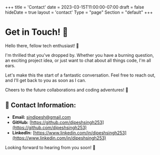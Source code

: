 +++
title = 'Contact'
date = 2023-03-15T11:00:00-07:00
draft = false
hideDate = true
layout = 'contact'
Type = "page"
Section = "default"
+++

# Get in Touch! 👋

Hello there, fellow tech enthusiast! 🚀

I'm thrilled that you've dropped by. Whether you have a burning question, an exciting project idea, or just want to chat about all things code, I'm all ears.

Let's make this the start of a fantastic conversation. Feel free to reach out, and I'll get back to you as soon as I can.

Cheers to the future collaborations and coding adventures! 🌟

## 📧 Contact Information:

- **Email:** [sindipesh@gmail.com](mailto:sindipesh@gmail.com)
- **GitHub:** [https://github.com/dipeshsingh253](https://github.com/dipeshsingh253)
- **LinkedIn:** [https://www.linkedin.com/in/dipeshsingh253](https://www.linkedin.com/in/dipeshsingh253)

Looking forward to hearing from you soon! 📩
